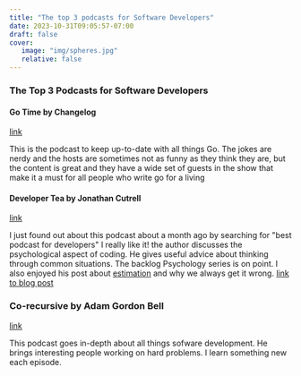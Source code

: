 ```yaml
---
title: "The top 3 podcasts for Software Developers"
date: 2023-10-31T09:05:57-07:00
draft: false
cover: 
   image: "img/spheres.jpg"
   relative: false
---
```


### The Top 3 Podcasts for Software Developers


#### Go Time by Changelog
[link](https://changelog.com/gotime)

This is the podcast to keep up-to-date with all things Go. The jokes are nerdy and the hosts are sometimes not as funny as they think they are, but the content is great and they have a wide set of guests in the show that make it a must for all people who write go for a living

#### Developer Tea by Jonathan Cutrell
[link](https://developertea.com/)

I just found out about this podcast about a month ago by searching for "best podcast for developers" I really like it! the author discusses the psychological aspect of coding. He gives useful advice about thinking through common situations. The backlog Psychology series is on point. I also enjoyed his post about [estimation](https://spec.fm/podcasts/developer-tea/610dfa84) and why we always get it wrong. [link to blog post](https://www.jonathancutrell.com/blog/2014-08-27-why-developers-underestimate-one-reason-that-will-change-the-way-you-see-projects-forever) 

### Co-recursive by Adam Gordon Bell
[link](https://corecursive.com/about)

This podcast goes in-depth about all things sofware development. He brings interesting people working on hard problems. I learn something new each episode. 


